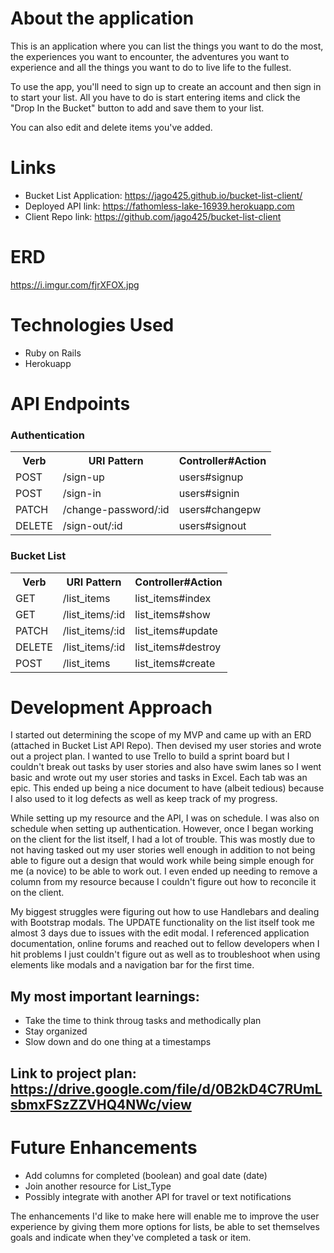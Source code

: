 # About the application
This is an application where you can list the things you want to do the most, the experiences you want to encounter, the adventures you want to experience and all the things you want to do to live life to the fullest.

To use the app, you'll need to sign up to create an account and then sign in to start your list. All you have to do is start entering items and click the "Drop In the Bucket" button to add and save them to your list.

You can also edit and delete items you've added.

# Links
* Bucket List Application: https://jago425.github.io/bucket-list-client/
* Deployed API link: https://fathomless-lake-16939.herokuapp.com
* Client Repo link: https://github.com/jago425/bucket-list-client

# ERD
https://i.imgur.com/fjrXFOX.jpg

# Technologies Used
* Ruby on Rails
* Herokuapp

# API Endpoints
### Authentication
<table style="width:100%">
  <tr>
    <th>Verb</th>
    <th>URI Pattern</th>
    <th>Controller#Action</th>
  </tr>
  <tr>
    <td>POST</td>
    <td>/sign-up</td>
    <td>users#signup</td>
  </tr>
  <tr>
    <td>POST</td>
    <td>/sign-in</td>
    <td>users#signin</td>
  </tr>
  <tr>
    <td>PATCH</td>
    <td>/change-password/:id</td>
    <td>users#changepw</td>
  </tr>
  <tr>
    <td>DELETE</td>
    <td>/sign-out/:id</td>
    <td>users#signout</td>
  </tr>
</table>

### Bucket List
<table style="width:100%">
  <tr>
    <th>Verb</th>
    <th>URI Pattern</th>
    <th>Controller#Action</th>
  </tr>
  <tr>
    <td>GET</td>
    <td>/list_items</td>
    <td>list_items#index</td>
  </tr>
  <tr>
    <td>GET</td>
    <td>/list_items/:id</td>
    <td>list_items#show</td>
  </tr>
  <tr>
    <td>PATCH</td>
    <td>/list_items/:id</td>
    <td>list_items#update</td>
  </tr>
  <tr>
    <td>DELETE</td>
    <td>/list_items/:id</td>
    <td>list_items#destroy</td>
  </tr>
  <tr>
    <td>POST</td>
    <td>/list_items</td>
    <td>list_items#create</td>
  </tr>
</table>

# Development Approach
I started out determining the scope of my MVP and came up with an ERD (attached in Bucket List API Repo). Then devised my user stories and wrote out a project plan. I wanted to use Trello to build a sprint board but I couldn't break out tasks by user stories and also have swim lanes so I went basic and wrote out my user stories and tasks in Excel. Each tab was an epic. This ended up being a nice document to have (albeit tedious) because I also used to it log defects as well as keep track of my progress.

While setting up my resource and the API, I was on schedule. I was also on schedule when setting up authentication. However, once I began working on the client for the list itself, I had a lot of trouble. This was mostly due to not having tasked out my user stories well enough in addition to not being able to figure out a design that would work while being simple enough for me (a novice) to be able to work out. I even ended up needing to remove a column from my resource because I couldn't figure out how to reconcile it on the client.

My biggest struggles were figuring out how to use Handlebars and dealing with Bootstrap modals. The UPDATE functionality on the list itself took me almost 3 days due to issues with the edit modal. I referenced application documentation, online forums and reached out to fellow developers when I hit problems I just couldn't figure out as well as to troubleshoot when using elements like modals and a navigation bar for the first time.

## My most important learnings:

* Take the time to think throug tasks and methodically plan
* Stay organized
* Slow down and do one thing at a timestamps

## Link to project plan: https://drive.google.com/file/d/0B2kD4C7RUmLsbmxFSzZZVHQ4NWc/view

# Future Enhancements
* Add columns for completed (boolean) and goal date (date)
* Join another resource for List_Type
* Possibly integrate with another API for travel or text notifications

The enhancements I'd like to make here will enable me to improve the user experience by giving them more options for lists, be able to set themselves goals and indicate when they've completed a task or item.  
